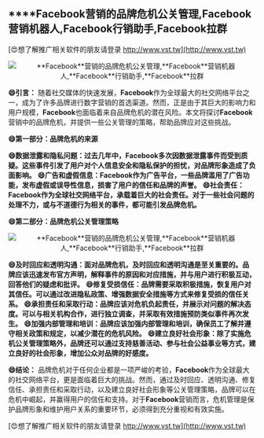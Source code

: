 ## ****Facebook**营销的品牌危机公关管理,**Facebook**营销机器人,**Facebook**行销助手,**Facebook**拉群**

[😍想了解推广相关软件的朋友请登录 http://www.vst.tw](http://www.vst.tw)

 <center><img src="https://vst.tw/MP4/tuiguang/png/7.png" alt="**Facebook**营销的品牌危机公关管理,**Facebook**营销机器人,**Facebook**行销助手,**Facebook**拉群"></center>

**😄引言：**
随着社交媒体的快速发展，**Facebook**作为全球最大的社交网络平台之一，成为了许多品牌进行数字营销的首选渠道。然而，正是由于其巨大的影响力和用户规模，**Facebook**也面临着来自品牌危机的潜在风险。本文将探讨**Facebook**营销中的品牌危机，并提供一些公关管理的策略，帮助品牌应对这些挑战。

**😄第一部分：品牌危机的来源**

**😄数据泄露和隐私问题：过去几年中，**Facebook**多次因数据泄露事件而受到质疑。这些事件引发了用户对个人信息安全和隐私保护的担忧，对品牌形象造成了负面影响。**
**😄广告和虚假信息：**Facebook**作为广告平台，一些品牌滥用了广告功能，发布虚假或误导性信息，损害了用户的信任和品牌的声誉。**
**😄社会责任：**Facebook**作为全球社交网络平台，承载着巨大的社会责任。对于一些社会问题的处理不力，或与不道德行为相关的事件，都可能引发品牌危机。**

**😄第二部分：品牌危机公关管理策略**

 <center><img src="https://vst.tw/MP4/tuiguang/png/2.png" alt="**Facebook**营销的品牌危机公关管理,**Facebook**营销机器人,**Facebook**行销助手,**Facebook**拉群"></center>

**😄及时回应和透明沟通：面对品牌危机，及时回应和透明沟通是至关重要的。品牌应该迅速发布官方声明，解释事件的原因和对应措施，并与用户进行积极互动，回答他们的疑虑和批评。**
**😄修复受损信任：品牌需要采取积极措施，恢复用户对其信任。可以通过改进隐私政策、增强数据安全措施等方式来修复受损的信任关系。**
**😄承担责任和采取行动：品牌应该对危机负起责任，并展示对问题的解决态度。可以与相关机构合作，进行独立调查，并采取有效措施预防类似事件再次发生。**
**😄加强内部管理和培训：品牌应该加强内部管理和培训，确保员工了解并遵守相关政策和规定，以减少潜在的危机风险。**
**😄建立良好社会形象：除了实施危机公关管理策略外，品牌还可以通过支持慈善活动、参与社会公益事业等方式，建立良好的社会形象，增加公众对品牌的好感度。**

**😄结论：**
品牌危机对于任何企业都是一项严峻的考验，**Facebook**作为全球最大的社交网络平台，更是面临着巨大的挑战。然而，通过及时回应、透明沟通、修复信任、承担责任和采取行动，以及建立良好社会形象等公关管理策略，品牌可以在危机中崛起，并赢得用户的信任和支持。对于**Facebook**营销而言，危机管理是保护品牌形象和维护用户关系的重要环节，必须得到充分重视和有效实施。

[😍想了解推广相关软件的朋友请登录 http://www.vst.tw](http://www.vst.tw)



